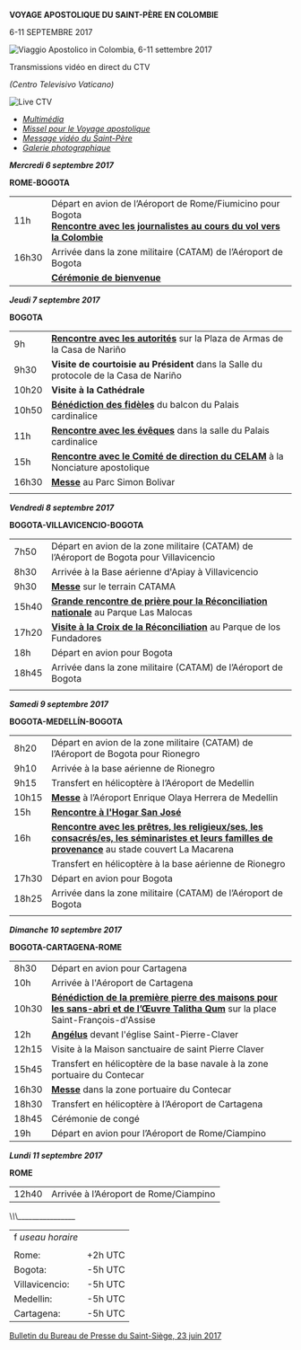 **VOYAGE APOSTOLIQUE DU SAINT-PÈRE EN COLOMBIE**

6-11 SEPTEMBRE 2017

![Viaggio Apostolico in Colombia, 6-11 settembre 2017](/content/dam/francesco/images/travels/2017/logo-colombia2017.jpg)

Transmissions vidéo en direct du CTV

*(Centro Televisivo Vaticano)*

![Live CTV](http://w2.vatican.va/content/dam/francesco/images/img/player.jpg)

- *[Multimédia](http://w2.vatican.va/content/francesco/it/events/event.dir.html/content/vaticanevents/fr/2017/9/6/viaggio-apostolico-colombia.html)*
- *[Missel pour le Voyage apostolique](http://www.vatican.va/news_services/liturgy/libretti/2017/20170906-11_messale-colombia.pdf)*
- *[Message vidéo du Saint-Père](http://w2.vatican.va/content/francesco/fr/events/event.dir.html/content/vaticanevents/fr/2017/9/4/videomessaggio-colombia.html)*
- *[Galerie photographique](http://www.photogallery.va/content/photogallery/fr/eventi/colombia2017.html)*


***Mercredi 6 septembre 2017***

**ROME-BOGOTA**

|     |     |
| --- | --- |
| 11h | Départ en avion de l’Aéroport de Rome/Fiumicino pour Bogota<br>**[Rencontre avec les journalistes au cours du vol vers la Colombie](http://w2.vatican.va/content/francesco/fr/events/event.dir.html/content/vaticanevents/fr/2017/9/6/voloandata-colombia.html)** |
| 16h30 | Arrivée dans la zone militaire (CATAM) de l’Aéroport de Bogota |
|  | **[Cérémonie de bienvenue](http://w2.vatican.va/content/francesco/fr/events/event.dir.html/content/vaticanevents/fr/2017/9/6/viaggioapostolico-colombia-cerimoniabenvenuto.html)** |

***Jeudi 7 septembre 2017***

**BOGOTA**

|     |     |
| --- | --- |
| 9h | **[Rencontre avec les autorités](http://w2.vatican.va/content/francesco/fr/events/event.dir.html/content/vaticanevents/fr/2017/9/7/viaggioapostolico-colombia-autorita.html)** sur la Plaza de Armas de la Casa de Nariño |
| 9h30 | **Visite de courtoisie au Président** dans la Salle du protocole de la Casa de Nariño |
| 10h20 | **Visite à la Cathédrale** |
| 10h50 | **[Bénédiction des fidèles](http://w2.vatican.va/content/francesco/fr/events/event.dir.html/content/vaticanevents/fr/2017/9/7/viaggioapostolico-colombia-benedizionefedeli.html)** du balcon du Palais cardinalice |
| 11h | **[Rencontre avec les évêques](http://w2.vatican.va/content/francesco/fr/events/event.dir.html/content/vaticanevents/fr/2017/9/7/viaggioapostolico-colombia-vescovi.html)** dans la salle du Palais cardinalice |
| 15h | **[Rencontre avec le Comité de direction du CELAM](http://w2.vatican.va/content/francesco/fr/events/event.dir.html/content/vaticanevents/fr/2017/9/7/viaggioapostolico-colombia-celam.html)** à la Nonciature apostolique |
| 16h30 | **[Messe](http://w2.vatican.va/content/francesco/fr/events/event.dir.html/content/vaticanevents/fr/2017/9/7/messa-colombia-bogota.html)** au Parc Simon Bolivar |
|  |  |

***Vendredi 8 septembre 2017***

**BOGOTA-VILLAVICENCIO-BOGOTA**

|     |     |
| --- | --- |
| 7h50 | Départ en avion de la zone militaire (CATAM) de l’Aéroport de Bogota pour Villavicencio |
| 8h30 | Arrivée à la Base aérienne d'Apiay à Villavicencio |
| 9h30 | **[Messe](http://w2.vatican.va/content/francesco/fr/events/event.dir.html/content/vaticanevents/fr/2017/9/8/messa-colombia-villavicencio.html)** sur le terrain CATAMA |
| 15h40 | **[Grande rencontre de prière pour la Réconciliation nationale](http://w2.vatican.va/content/francesco/fr/events/event.dir.html/content/vaticanevents/fr/2017/9/8/viaggioapostolico-colombia-incontrodipreghiera.html)** au Parque Las Malocas |
| 17h20 | **[Visite à la Croix de la Réconciliation](http://w2.vatican.va/content/francesco/fr/events/event.dir.html/content/vaticanevents/fr/2017/9/8/sosta-crocericonciliazione.html)** au Parque de los Fundadores |
| 18h | Départ en avion pour Bogota |
| 18h45 | Arrivée dans la zone militaire (CATAM) de l’Aéroport de Bogota |
|  |  |

***Samedi 9 septembre 2017***

**BOGOTA-MEDELLÍN-BOGOTA**

|     |     |
| --- | --- |
| 8h20 | Départ en avion de la zone militaire (CATAM) de l’Aéroport de Bogota pour Rionegro |
| 9h10 | Arrivée à la base aérienne de Rionegro |
| 9h15 | Transfert en hélicoptère à l’Aéroport de Medellin |
| 10h15 | **[Messe](http://w2.vatican.va/content/francesco/fr/events/event.dir.html/content/vaticanevents/fr/2017/9/9/messa-colombia-medellin.html)** à l’Aéroport Enrique Olaya Herrera de Medellin |
| 15h | **[Rencontre à l'Hogar San José](http://w2.vatican.va/content/francesco/fr/events/event.dir.html/content/vaticanevents/fr/2017/9/9/viaggioapostolico-colombia-hogarsanjose.html)** |
| 16h | **[Rencontre avec les prêtres, les religieux/ses, les consacrés/es, les séminaristes et leurs familles de provenance](http://w2.vatican.va/content/francesco/fr/events/event.dir.html/content/vaticanevents/fr/2017/9/9/viaggioapostolico-colombia-clero.html)** au stade couvert La Macarena |
|  | Transfert en hélicoptère à la base aérienne de Rionegro |
| 17h30 | Départ en avion pour Bogota |
| 18h25 | Arrivée dans la zone militaire (CATAM) de l’Aéroport de Bogota |
|  |  |

***Dimanche 10 septembre 2017***

**BOGOTA-CARTAGENA-ROME**

|     |     |
| --- | --- |
| 8h30 | Départ en avion pour Cartagena |
| 10h | Arrivée à l'Aéroport de Cartagena |
| 10h30 | **[Bénédiction de la première pierre des maisons pour les sans-abri et de l’Œuvre Talitha Qum](http://w2.vatican.va/content/francesco/fr/events/event.dir.html/content/vaticanevents/fr/2017/9/10/viaggioapostolico-colombia-operatalithaqum.html)** sur la place Saint-François-d'Assise |
| 12h | **[Angélus](http://w2.vatican.va/content/francesco/fr/events/event.dir.html/content/vaticanevents/fr/2017/9/10/angelus.html)** devant l'église Saint-Pierre-Claver |
| 12h15 | Visite à la Maison sanctuaire de saint Pierre Claver |
| 15h45 | Transfert en hélicoptère de la base navale à la zone portuaire du Contecar |
| 16h30 | **[Messe](http://w2.vatican.va/content/francesco/fr/events/event.dir.html/content/vaticanevents/fr/2017/9/10/messa-colombia-cartagena.html)** dans la zone portuaire du Contecar |
| 18h30 | Transfert en hélicoptère à l’Aéroport de Cartagena |
| 18h45 | Cérémonie de congé |
| 19h | Départ en avion pour l’Aéroport de Rome/Ciampino |

***Lundi 11 septembre 2017***

**ROME**

|     |     |
| --- | --- |
| 12h40 | Arrivée à l’Aéroport de Rome/Ciampino |

\\_\\_\\_\_\_\_\_\_\_\_\_\_\_\_\_\_\_\_

|     |     |
| --- | --- |
| f *useau horaire* |
|  |  |
| Rome: | +2h UTC |
| Bogota: | -5h UTC |
| Villavicencio: | -5h UTC |
| Medellin: | -5h UTC |
| Cartagena: | -5h UTC |

[Bulletin du Bureau de Presse du Saint-Siège, 23 juin 2017](http://press.vatican.va/content/salastampa/it/bollettino/pubblico/2017/06/23/0442/00991.html)